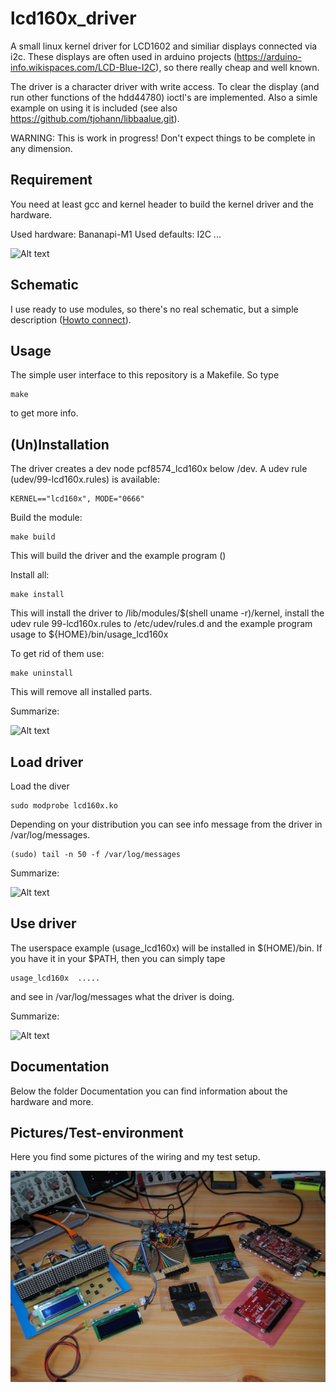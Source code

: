 lcd160x_driver
==============

A small linux kernel driver for LCD1602 and similiar displays connected via i2c. These displays are often used in arduino projects (https://arduino-info.wikispaces.com/LCD-Blue-I2C), so there really cheap and well known.

The driver is a character driver with write access. To clear the display (and run other functions of the hdd44780) ioctl's are implemented. Also a simle example on using it is included (see also https://github.com/tjohann/libbaalue.git).

WARNING: This is work in progress! Don't expect things to be complete in any dimension.


Requirement
-----------

You need at least gcc and kernel header to build the kernel driver and the hardware.

Used hardware: Bananapi-M1
Used defaults: I2C ...

![Alt text](pics/....png?raw=true "...")


Schematic
---------

I use ready to use modules, so there's no real schematic, but a simple description ([Howto connect](schematics/connecting_lcd1602.md)).


Usage
-----

The simple user interface to this repository is a Makefile. So type

    make

to get more info.


(Un)Installation
----------------

The driver creates a dev node pcf8574_lcd160x below /dev. A udev rule (udev/99-lcd160x.rules) is available:

	KERNEL=="lcd160x", MODE="0666"


Build the module:

	make build

This will build the driver and the example program ()


Install all:

	make install

This will install the driver to /lib/modules/$(shell uname -r)/kernel, install the udev rule 99-lcd160x.rules to /etc/udev/rules.d and the example program usage to ${HOME}/bin/usage_lcd160x


To get rid of them use:

	make uninstall

This will remove all installed parts.

Summarize:

![Alt text](pics/driver_build.png?raw=true "Build kernel module")


Load driver
-----------

Load the diver

    sudo modprobe lcd160x.ko

Depending on your distribution you can see info message from the driver in /var/log/messages.

	(sudo) tail -n 50 -f /var/log/messages

Summarize:

![Alt text](pics/driver_load.png?raw=true "Load the kernel module")


Use driver
----------

The userspace example (usage_lcd160x) will be installed in $(HOME)/bin. If you have it in your $PATH, then you can simply tape

    usage_lcd160x  .....

and see in /var/log/messages what the driver is doing.

Summarize:

![Alt text](pics/driver_usage.png?raw=true "Usage of driver")


Documentation
-------------

Below the folder Documentation you can find information about the hardware and more.


Pictures/Test-environment
-------------------------

Here you find some pictures of the wiring and my test setup.

![Alt text](pics/overview.jpg?raw=true "Overview ...")
